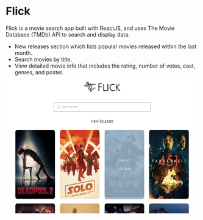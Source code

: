 # Flick

Flick is a movie search app built with ReactJS, and uses The Movie Database (TMDb) API to search and display data.

* New releases section which lists popular movies released within the last month.
* Search movies by title.
* View detailed movie info that includes the rating, number of votes, cast, genres, and poster.

![](src/assets/Flick.png)
